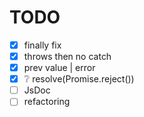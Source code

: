 # TODO

* [x] finally fix
* [x] throws then no catch
* [x] prev value | error
* [x] ❔ resolve(Promise.reject())
* [ ] JsDoc
* [ ] refactoring
